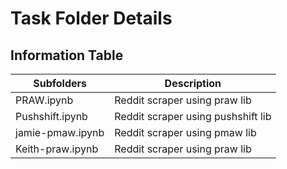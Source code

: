 # Task Folder Details

## Information Table

| Subfolders | Description |
|-|-|
| PRAW.ipynb | Reddit scraper using praw lib |
| Pushshift.ipynb | Reddit scraper using pushshift lib
| jamie-pmaw.ipynb | Reddit scraper using pmaw lib |
| Keith-praw.ipynb | Reddit scraper using praw lib |
